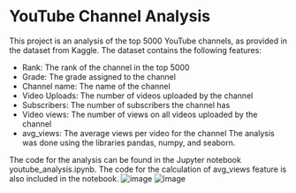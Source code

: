 # YouTube Channel Analysis
This project is an analysis of the top 5000 YouTube channels, as provided in the dataset from Kaggle. The dataset contains the following features:

- Rank: The rank of the channel in the top 5000
- Grade: The grade assigned to the channel
- Channel name: The name of the channel
- Video Uploads: The number of videos uploaded by the channel
- Subscribers: The number of subscribers the channel has
- Video views: The number of views on all videos uploaded by the channel
- avg_views: The average views per video for the channel
The analysis was done using the libraries pandas, numpy, and seaborn.

The code for the analysis can be found in the Jupyter notebook youtube_analysis.ipynb. The code for the calculation of avg_views feature is also included in the notebook.
![image](https://user-images.githubusercontent.com/101197982/212641837-32c39de7-c8b2-4911-9036-aefb7dc4dc03.png)
![image](https://user-images.githubusercontent.com/101197982/212641953-639d9333-d658-4918-9248-55691f29d8d6.png)
